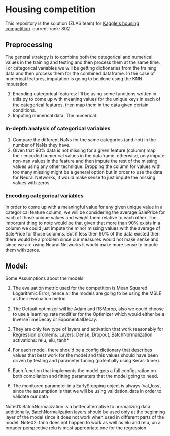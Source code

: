 # Housing competition

This repository is the solution (ZLAS team) for [Kaggle's housing competition](https://www.kaggle.com/c/house-prices-advanced-regression-techniques).
current-rank: 802

## Preprocessing

The general strategy is to combine both the categorical and numerical values in the training and testing and then process them at the same time. For categorical variables we will be getting dictionaries from the training data and then process them for the combined dataframe. In the case of numerical features, imputation is going to be done using the KNN imputation.

1. Encoding categorical features: I'll be using some functions written in utils.py to come up with meaning values for the unique keys in each of the categorical features, then map them in the data given certain conditions.
2. Imputing numerical data: The numerical

### In-depth analysis of categorical variables

1. Compare the different NaNs for the same categories (and not) in the number of NaNs they have.
2. Given that 90% data is not missing for a given feature (column) map their encoded numerical values in the dataframe, otherwise, only impute non-nan values in the feature and then impute the rest of the missing values using any other technique. Dropping the column for values with too many missing might be a general option but in order to use the data for Neural Networks, it would make sense to just impute the missing values with zeros.

### Encoding categorical variables

In order to come up with a meaningful value for any given unique value in a categorical feature column, we will be considering the average SalePrice for each of those unique values and weight them relative to each other. The important thing to note would be that given that more than 90% exists in a column we could just impute the minor missing values with the average of SalePrice for those columns. But if less then 90% of the data existed then there would be a problem since our measures would not make sense and since we are using Neural Networks it would make more sense to impute them with zeros.

## Model:

Some Assumptions about the models:

1. The evaluation metric used for the competition is Mean Squared Logarithmic Error, hence all the models are going to be using the MSLE as their evaluation metric.
2. The Default optimizer will be Adam and RSMprop, also we could choose to use a learning_rate modifier for the Optimizer which would either be a InverseTimeDecay or ExponentialDecay.
3. They are only few type of layers and activation that work reasonably for Regression problems:
    Layers: Dense, Dropout, BatchNormalization
    activations: relu, elu, tanh*

4. For each model, there should be a config dictionary that describes values that best work for the model and this values should have been driven by testing and parameter tuning (potentially using Keras-tuner).
5. Each function that implements the model gets a full configuration on both compilation and fitting parameters that the model going to need.
6. The monitored parameter in a EarlyStopping object is always 'val_loss', since the assumption is that we will be using validation_data in order to validate our data

Note01: BatchNormalization is a better alternative to normalizing data. additionally, BatchNormalization layers should be used only at the beginning layer of the model since it does not work when used in different parts of the model.
Note02: tanh does not happen to work as well as elu and relu, on a broader perspective relu is  most appropriate one for the regression.
